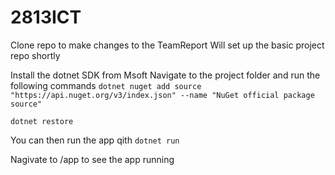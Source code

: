 # 2813ICT

Clone repo to make changes to the TeamReport
Will set up the basic project repo shortly

Install the dotnet SDK from Msoft
Navigate to the project folder and run the following commands
`dotnet nuget add source "https://api.nuget.org/v3/index.json" --name "NuGet official package source"`

`dotnet restore`

You can then run the app qith `dotnet run`

Nagivate to /app to see the app running
